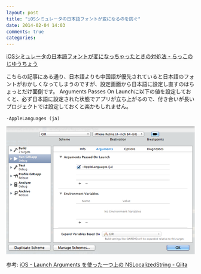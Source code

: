 ```yaml
---
layout: post
title: "iOSシミュレータの日本語フォントが変になるのを防ぐ"
date: 2014-02-04 14:03
comments: true
categories: 
---
```


[iOSシミュレータの日本語フォントが変になっちゃったときの対処法 - らっこのじゆうちょう](http://frnk.hatenablog.jp/entry/2014/02/04/120053)

こちらの記事にある通り、日本語よりも中国語が優先されていると日本語のフォントがおかしくなってしまうのですが、設定画面から日本語に設定し直すのはちょっとだけ面倒です。
Arguments Passes On Launchに以下の値を設定しておくと、必ず日本語に設定された状態でアプリが立ち上がるので、付き合いが長いプロジェクトでは設定しておくと楽かもしれません。

```
-AppleLanguages (ja)
```

![](/assets/2014-02-04/ss.png)

参考: [iOS - Launch Arguments を使った一つ上の NSLocalizedString - Qiita](http://qiita.com/jarinosuke@github/items/f83e846ffb866ca5b7b7)

